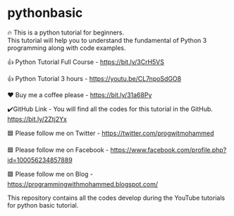 # pythonbasic
🔥 This is a python tutorial for beginners.  
This tutorial will help you to understand the fundamental of Python 3 programming along with code examples.  
 

  👍 Python Tutorial Full Course - https://bit.ly/3CrH5VS  

  👍 Python Tutorial 3 hours - https://youtu.be/CL7npoSdGO8

  ❤️ Buy me a coffee please - https://bit.ly/31a68Py 

  ✔️GitHub Link - You will find all the codes for this tutorial in the GitHub.  https://bit.ly/2Ztj2Yx 

  🟦 Please follow me on Twitter - https://twitter.com/progwitmohammed 

  🟦 Please follow me on Facebook - https://www.facebook.com/profile.php?id=100056234857889 

  🟪 Please follow me on Blog - https://programmingwithmohammed.blogspot.com/  

This repository contains all the codes develop during the YouTube tutorials for python basic tutorial.
